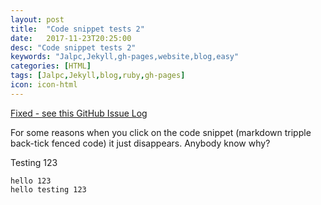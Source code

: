 ```yaml
---
layout: post
title:  "Code snippet tests 2"
date:   2017-11-23T20:25:00
desc: "Code snippet tests 2"
keywords: "Jalpc,Jekyll,gh-pages,website,blog,easy"
categories: [HTML]
tags: [Jalpc,Jekyll,blog,ruby,gh-pages]
icon: icon-html
---
```


[Fixed - see this GitHub Issue Log](https://github.com/jarrekk/Jalpc/issues/97)

For some reasons when you click on the code snippet (markdown tripple back-tick fenced code)
it just disappears. Anybody know why?

Testing 123

```
hello 123
hello testing 123
```